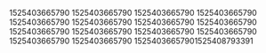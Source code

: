 1525403665790
1525403665790
1525403665790
1525403665790
1525403665790
1525403665790
1525403665790
1525403665790
1525403665790
1525403665790
1525403665790
1525403665790
1525403665790
1525403665790
15254036657901525408793391
